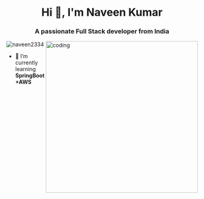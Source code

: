 <h1 align="center">Hi 👋, I'm Naveen Kumar</h1>
<h3 align="center">A passionate Full Stack developer from India</h3>
<img align="right"alt="coding"width="400" src="https://camo.githubusercontent.com/e20822b4282c07ffd010cd05f855a6561d3b62358ca9e607e4901288dd748fcb/68747470733a2f2f63646e2e6472696262626c652e636f6d2f75736572732f323133313939332f73637265656e73686f74732f343934383733362f74686f75676874776f726b732d6769665f6472696262626c652e676966">
<p align="left"> <img src="https://komarev.com/ghpvc/?username=naveen2334&label=Profile%20views&color=0e75b6&style=flat" alt="naveen2334" /> </p>



- 🌱 I’m currently learning **SpringBoot+AWS**
